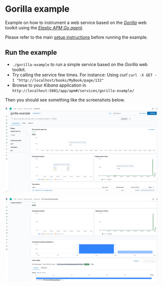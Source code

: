 # Gorilla example

Example on how to instrument a web service based on the [_Gorilla_](https://www.gorillatoolkit.org/) web toolkit using the [_Elastic APM Go agent_](https://github.com/elastic/apm-agent-go).

Please refer to the main [setup instructions](/README.md) before running the example.

## Run the example 

* `./gorilla-example` to run a simple service based on the _Gorilla_ web toolkit.
* Try calling the service few times. For instance: Using _curl_ `curl -X GET -I "http://localhost/books/MyBook/page/132"`
* Browse to your _Kibana_ application in `http://localhost:5601/app/apm#/services/gorilla-example/`

Then you should see something like the screenshots below.

![APM on a Gorilla example - Transactions](./docs/images/apm-gorilla-example-transactions.png "APM on a Gorilla example - Transactions")

![APM on a Gorilla example - Tracing](./docs/images/apm-gorilla-example-tracing.png "APM on a Gorilla example - Tracing")
